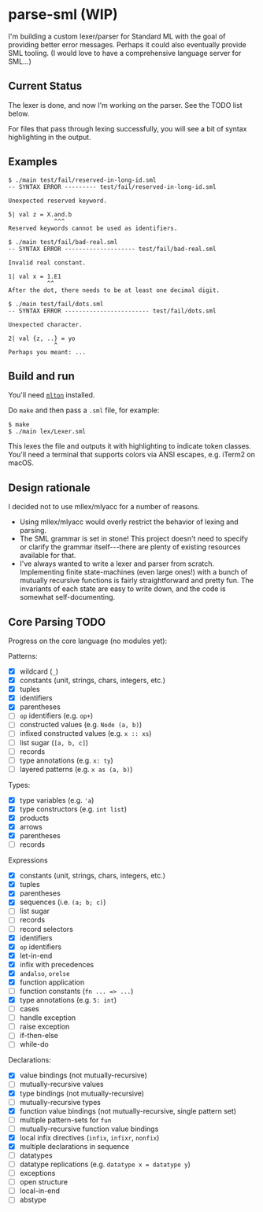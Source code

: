 # parse-sml (WIP)

I'm building a custom lexer/parser for Standard ML with the goal of providing
better error messages. Perhaps it could also eventually provide SML tooling.
(I would love to have a comprehensive language server for SML...)

## Current Status

The lexer is done, and now I'm working on the parser. See the TODO list below.

For files that pass through lexing successfully, you will see a bit of syntax
highlighting in the output.

## Examples

```
$ ./main test/fail/reserved-in-long-id.sml
-- SYNTAX ERROR --------- test/fail/reserved-in-long-id.sml

Unexpected reserved keyword.

5| val z = X.and.b
             ^^^
Reserved keywords cannot be used as identifiers.
```

```
$ ./main test/fail/bad-real.sml
-- SYNTAX ERROR -------------------- test/fail/bad-real.sml

Invalid real constant.

1| val x = 1.E1
           ^^
After the dot, there needs to be at least one decimal digit.
```

```
$ ./main test/fail/dots.sml
-- SYNTAX ERROR ------------------------ test/fail/dots.sml

Unexpected character.

2| val {z, ..} = yo
             ^
Perhaps you meant: ...
```

## Build and run

You'll need [`mlton`](http://mlton.org/) installed.

Do `make` and then pass a `.sml` file, for example:
```
$ make
$ ./main lex/Lexer.sml
```

This lexes the file and outputs it with highlighting to indicate token
classes. You'll need a terminal that supports colors via ANSI escapes, e.g.
iTerm2 on macOS.

## Design rationale

I decided not to use mllex/mlyacc for a number of reasons.
  * Using mllex/mlyacc would overly restrict the behavior of lexing and parsing.
  * The SML grammar is set in stone! This project doesn't need to specify or
  clarify the grammar itself---there are plenty of existing resources available
  for that.
  * I've always wanted to write a lexer and parser from scratch. Implementing
  finite state-machines (even large ones!) with a bunch of mutually recursive
  functions is fairly straightforward and pretty fun. The invariants of each
  state are easy to write down, and the code is somewhat self-documenting.

## Core Parsing TODO

Progress on the core language (no modules yet):

Patterns:
- [x] wildcard (`_`)
- [x] constants (unit, strings, chars, integers, etc.)
- [x] tuples
- [x] identifiers
- [x] parentheses
- [ ] `op` identifiers (e.g. `op+`)
- [ ] constructed values (e.g. `Node (a, b)`)
- [ ] infixed constructed values (e.g. `x :: xs`)
- [ ] list sugar (`[a, b, c]`)
- [ ] records
- [ ] type annotations (e.g. `x: ty`)
- [ ] layered patterns (e.g. `x as (a, b)`)

Types:
- [x] type variables (e.g. `'a`)
- [x] type constructors (e.g. `int list`)
- [x] products
- [x] arrows
- [x] parentheses
- [ ] records

Expressions
- [x] constants (unit, strings, chars, integers, etc.)
- [x] tuples
- [x] parentheses
- [x] sequences (i.e. `(a; b; c)`)
- [ ] list sugar
- [ ] records
- [ ] record selectors
- [x] identifiers
- [x] `op` identifiers
- [x] let-in-end
- [x] infix with precedences
- [x] `andalso`, `orelse`
- [x] function application
- [ ] function constants (`fn ... => ...`)
- [x] type annotations (e.g. `5: int`)
- [ ] cases
- [ ] handle exception
- [ ] raise exception
- [ ] if-then-else
- [ ] while-do

Declarations:
- [x] value bindings (not mutually-recursive)
- [ ] mutually-recursive values
- [x] type bindings (not mutually-recursive)
- [ ] mutually-recursive types
- [x] function value bindings (not mutually-recursive, single pattern set)
- [ ] multiple pattern-sets for `fun`
- [ ] mutually-recursive function value bindings
- [x] local infix directives (`infix`, `infixr`, `nonfix`)
- [x] multiple declarations in sequence
- [ ] datatypes
- [ ] datatype replications (e.g. `datatype x = datatype y`)
- [ ] exceptions
- [ ] open structure
- [ ] local-in-end
- [ ] abstype
